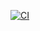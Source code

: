 [![CI](https://github.com/sotayamashita/ui-registry/actions/workflows/ci.yml/badge.svg)](https://github.com/sotayamashita/ui-registry/actions/workflows/ci.yml)
